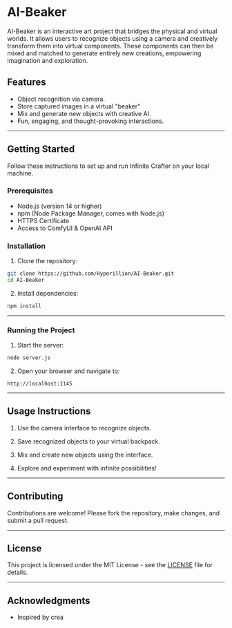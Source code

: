 # AI-Beaker

AI-Beaker is an interactive art project that bridges the physical and virtual worlds. It allows users to recognize objects using a camera and creatively transform them into virtual components. These components can then be mixed and matched to generate entirely new creations, empowering imagination and exploration.

## Features
- Object recognition via camera.
- Store captured images in a virtual "beaker"
- Mix and generate new objects with creative AI.
- Fun, engaging, and thought-provoking interactions.

---

## Getting Started

Follow these instructions to set up and run Infinite Crafter on your local machine.

### Prerequisites
- Node.js (version 14 or higher)
- npm (Node Package Manager, comes with Node.js)
- HTTPS Certificate
- Access to ComfyUI & OpenAI API

### Installation

1. Clone the repository:
  ```bash
  git clone https://github.com/Hyperillion/AI-Beaker.git
  cd AI-Beaker
  ```
   
2. Install dependencies:
  ```bash
  npm install
  ```
---

### Running the Project 
 
1. Start the server:

```bash
node server.js
```
 
2. Open your browser and navigate to:

```
http://localhost:1145
```


---


## Usage Instructions 

1. Use the camera interface to recognize objects.

2. Save recognized objects to your virtual backpack.

3. Mix and create new objects using the interface.

4. Explore and experiment with infinite possibilities!


---


## Contributing 

Contributions are welcome! Please fork the repository, make changes, and submit a pull request.


---


## License 
This project is licensed under the MIT License - see the [LICENSE]()  file for details.

---


## Acknowledgments 

- Inspired by crea
